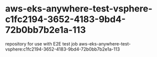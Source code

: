 # aws-eks-anywhere-test-vsphere-c1fc2194-3652-4183-9bd4-72b0bb7b2e1a-113
repository for use with E2E test job aws-eks-anywhere-test-vsphere:c1fc2194-3652-4183-9bd4-72b0bb7b2e1a-113
